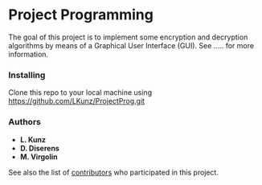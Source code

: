 # Project Programming

The goal of this project is to implement some encryption and decryption algorithms by means of a Graphical User Interface (GUI).
See ..... for more information.

### Installing

Clone this repo to your local machine using https://github.com/LKunz/ProjectProg.git 

### Authors

* **L. Kunz**
* **D. Diserens**
* **M. Virgolin**

See also the list of [contributors](https://github.com/LKunz/ProjectProg/contributors) who participated in this project.

